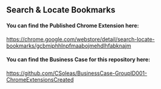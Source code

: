 ## Search & Locate Bookmarks

#### You can find the Published Chrome Extension here:
https://chrome.google.com/webstore/detail/search-locate-bookmarks/gcbmiphhlnpfmaabojmehdlhfabknajm


#### You can find the Business Case for this repository here:
https://github.com/CSoleas/BusinessCase-GroupID001-ChromeExtensionsCreated
